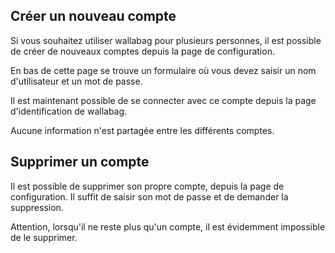 ## Créer un nouveau compte
Si vous souhaitez utiliser wallabag pour plusieurs personnes, il est possible de créer de nouveaux comptes depuis la page de configuration. 

En bas de cette page se trouve un formulaire où vous devez saisir un nom d'utilisateur et un mot de passe. 

Il est maintenant possible de se connecter avec ce compte depuis la page d'identification de wallabag. 

Aucune information n'est partagée entre les différents comptes. 

## Supprimer un compte
Il est possible de supprimer son propre compte, depuis la page de configuration. Il suffit de saisir son mot de passe et de demander la suppression. 

Attention, lorsqu'il ne reste plus qu'un compte, il est évidemment impossible de le supprimer.